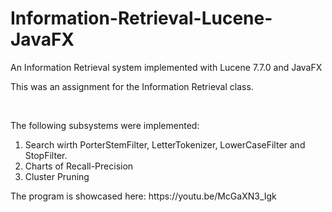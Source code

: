 # Information-Retrieval-Lucene-JavaFX
An Information Retrieval system implemented with Lucene 7.7.0 and JavaFX

<p>This was an assignment for the Information Retrieval class.</p>
<br>
<p>The following subsystems were implemented:</p>

<ol>
<li>Search wirth PorterStemFilter, LetterTokenizer, LowerCaseFilter and StopFilter.</li>
<li>Charts of Recall-Precision</li>
<li>Cluster Pruning</li>
</ol>

<p>The program is showcased here: https://youtu.be/McGaXN3_Igk</p>
